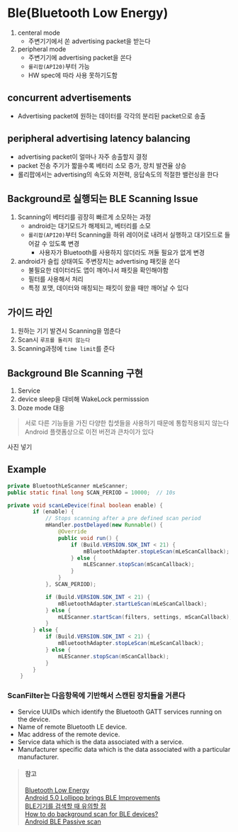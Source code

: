 # Ble(Bluetooth Low Energy) 
1. centeral mode
   * 주변기기에서 쏜 advertising packet을 받는다
2. peripheral mode
   * 주변기기에 advertising packet을 쏜다
   * `롤리팝(API20)`부터 가능
   * HW spec에 따라 사용 못하기도함

## concurrent advertisements
* Advertising packet에 원하는 데이터를 각각의 분리된 packet으로 송출

## peripheral advertising latency balancing
* advertising packet이 얼마나 자주 송출할지 결정
* packet 전송 주기가 짧을수록 베터리 소모 증가, 장치 발견율 상승
* 롤리팝에서는 advertising의 속도와 저젼력, 응답속도의 적절한 밸런싱을 한다

## Background로 실행되는 BLE Scanning Issue
1. Scanning이 베터리를 굉장히 빠르게 소모하는 과정
   * android는 대기모드가 해제되고, 베터리를 소모
   * `롤리팝(API20)`부터 Scanning을 하위 레이어로 내려서 실행하고 대기모드로 들어갈 수 있도록 변경
      * 사용자가 Bluetooth를 사용하지 않더라도 꺼둘 필요가 없게 변경
2. android가 슬립 상태여도 주변장치는 advertising 패킷을 쏜다
   * 불필요한 데이터라도 앱이 깨어나서 패킷을 확인해야함
   * 필터를 사용해서 처리
   * 특정 포맷, 데이터와 매칭되는 패킷이 왔을 때만 깨어날 수 있다

## 가이드 라인
1. 원하는 기기 발견시 Scanning을 멈춘다
2. Scan시 `루프를 돌리지 않는다`
3. Scanning과정에 `time limit`를 준다

## Background Ble Scanning 구현
1. Service
2. device sleep을 대비해 WakeLock permisssion
3. Doze mode 대응

> 서로 다른 기능들을 가진 다양한 칩셋들을 사용하기 때문에 통합적용되지 않는다
> Android 플랫폼상으로 이전 버전과 큰차이가 있다


사진 넣기

## Example
```java
private BluetoothLeScanner mLeScanner;
public static final long SCAN_PERIOD = 10000;  // 10s

private void scanLeDevice(final boolean enable) {
        if (enable) {
            // Stops scanning after a pre defined scan period
            mHandler.postDelayed(new Runnable() {
                @Override
                public void run() {
                    if (Build.VERSION.SDK_INT < 21) {
                        mBluetoothAdapter.stopLeScan(mLeScanCallback);
                    } else {
                        mLEScanner.stopScan(mScanCallback);
                    }
                }
            }, SCAN_PERIOD);

            if (Build.VERSION.SDK_INT < 21) {
                mBluetoothAdapter.startLeScan(mLeScanCallback);
            } else {
                mLEScanner.startScan(filters, settings, mScanCallback);
            }
        } else {
            if (Build.VERSION.SDK_INT < 21) {
                mBluetoothAdapter.stopLeScan(mLeScanCallback);
            } else {
                mLEScanner.stopScan(mScanCallback);
            }
        }
    }
```

### ScanFilter는 다음항목에 기반해서 스캔된 장치들을 거른다
* Service UUIDs which identify the Bluetooth GATT services running on the device.
* Name of remote Bluetooth LE device.
* Mac address of the remote device.
* Service data which is the data associated with a service.
* Manufacturer specific data which is the data associated with a particular manufacturer.

> #### 참고
> [Bluetooth Low Energy](https://developer.android.com/guide/topics/connectivity/bluetooth-le.html#connect)  
> [Android 5.0 Lollipop brings BLE Improvements](http://www.argenox.com/blog/android-5-0-lollipop-brings-ble-improvements/)  
> [BLE기기를 검색할 때 유의할 점](http://fortune94.tistory.com/325)  
> [How to do background scan for BLE devices?](http://stackoverflow.com/questions/34759328/how-to-do-background-scan-for-ble-devices)  
> [Android BLE Passive scan](http://stackoverflow.com/questions/24994776/android-ble-passive-scan)  

